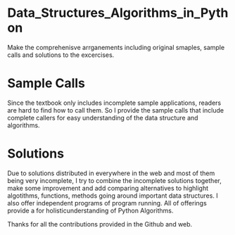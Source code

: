 # Data_Structures_Algorithms_in_Python

Make the comprehenisve arrganements including original smaples, sample calls and solutions to the excercises. 

# Sample Calls 

Since the textbook only includes incomplete sample applications, readers are hard to find how to call them. 
So I provide the sample calls that include complete callers for easy understanding of the data structure and
algorithms. 

# Solutions

Due to solutions distributed in everywhere in the web and most of them being very incomplete, I try to combine 
the incomplete solutions together, make some improvement and add comparing alternatives to highlight algotithms,
functions, methods going around important data structures. I also offer independent programs of program running. 
All of offerings provide a for holisticunderstanding of Python Algorithms. 

Thanks for all the contributions provided in the Github and web. 
